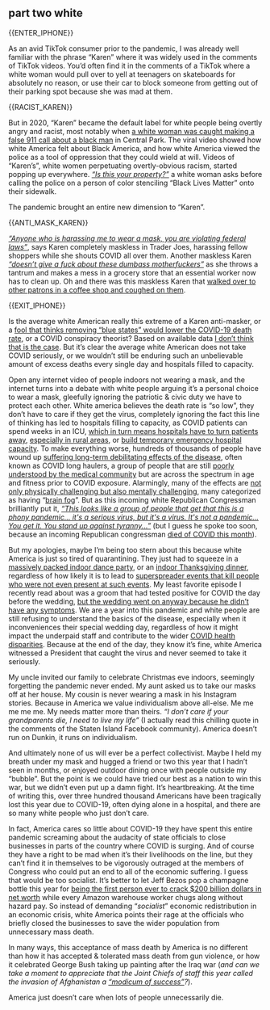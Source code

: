 ## <span>part two</span> white

{{ENTER_IPHONE}}

As an avid TikTok consumer prior to the pandemic, I was already well familiar with the phrase “Karen” where it was widely used in the comments of TikTok videos. You’d often find it in the comments of a TikTok where a white woman would pull over to yell at teenagers on skateboards for absolutely no reason, or use their car to block someone from getting out of their parking spot because she was mad at them.

{{RACIST_KAREN}}

But in 2020, “Karen” became the default label for white people being overtly angry and racist, most notably when [a white woman was caught making a false 911 call about a black man](https://www.nytimes.com/2020/06/14/nyregion/central-park-amy-cooper-christian-racism.html) in Central Park. The viral video showed how white America felt about Black America, and how white America viewed the police as a tool of oppression that they could wield at will. Videos of “Karen’s”, white women perpetuating overtly-obvious racism, started popping up everywhere. [*“Is this your property?”*](https://twitter.com/jaimetoons/status/1271300265170186240) a white woman asks before calling the police on a person of color stenciling “Black Lives Matter” onto their sidewalk.

The pandemic brought an entire new dimension to “Karen”.

{{ANTI_MASK_KAREN}}

[*“Anyone who is harassing me to wear a mask, you are violating federal laws”*](https://twitter.com/mistergeezy/status/1276733850740240384), says Karen completely maskless in Trader Joes, harassing fellow shoppers while she shouts COVID all over them. Another maskless Karen [*“doesn’t give a fuck about these dumbass motherfuckers”*](https://twitter.com/LucianLegacy/status/1276968825163038721) as she throws a tantrum and makes a mess in a grocery store that an essential worker now has to clean up. Oh and there was this maskless Karen that [walked over to other patrons in a coffee shop and coughed on them](https://www.facebook.com/ally.goodbaum/posts/10100595159892075).

{{EXIT_IPHONE}}

Is the average white American really this extreme of a Karen anti-masker, or a [fool that thinks removing “blue states” would lower the COVID-19 death rate](https://www.vox.com/future-perfect/2020/9/17/21443658/trump-coronavirus-covid-19-deaths-blue-states), or a COVID conspiracy theorist? Based on available data [I don’t think that is the case](https://www.pewresearch.org/fact-tank/2020/08/27/more-americans-say-they-are-regularly-wearing-masks-in-stores-and-other-businesses/). But it’s clear the average white American does not take COVID seriously, or we wouldn’t still be enduring such an unbelievable amount of excess deaths every single day and hospitals filled to capacity.

Open any internet video of people indoors not wearing a mask, and the internet turns into a debate with white people arguing it’s a personal choice to wear a mask, gleefully ignoring the patriotic & civic duty we have to protect each other. White america believes the death rate is “so low”, they don’t have to care if they get the virus, completely ignoring the fact this line of thinking has led to hospitals filling to capacity, as COVID patients can spend weeks in an ICU, [which in turn means hospitals have to turn patients away](https://www.texastribune.org/2020/07/10/houston-coronavirus-emergency-rooms/), [especially in rural areas](https://www.stltoday.com/news/local/state-and-regional/running-out-of-room-st-louis-hospitals-forced-to-turn-away-patients-from-rural-areas/article_0e17fc93-3e67-5a49-9a33-0b346618b5c3.html), or [build temporary emergency hospital capacity](https://apnews.com/article/new-york-staten-island-coronavirus-pandemic-new-york-city-55f4e7be9b4c07d8279204948959015f). To make everything worse, hundreds of thousands of people have wound up [suffering long-term debilitating effects of the disease](https://www.theatlantic.com/health/archive/2020/08/long-haulers-covid-19-recognition-support-groups-symptoms/615382/), often known as COVID long haulers, a group of people that are still [poorly understood by the medical community](https://www.nytimes.com/2020/12/04/health/covid-long-term-symptoms.html) but are across the spectrum in age and fitness prior to COVID exposure. Alarmingly, many of the effects are [not only physically challenging but also mentally challenging](https://www.nytimes.com/2020/09/07/health/coronavirus-mental-health-long-hauler.html), many categorized as having “[brain fog](https://www.nytimes.com/2020/10/11/health/covid-survivors.html)”. But as this incoming white Republican Congressman brilliantly put it, [*“This looks like a group of people that get that this is a phony pandemic… it's a serious virus, but it's a virus. It's not a pandemic... You get it. You stand up against tyranny...”*](https://www.businessinsider.com/bob-good-called-covid-pandemic-phony-congress-trump-election-rally-2020-12) (but I guess he spoke too soon, because an incoming Republican congressman [died of COVID this month](https://www.theguardian.com/world/2020/dec/30/luke-letlow-us-congressman-elect-dies-of-covid-aged-41)).

<CovidParty />

But my apologies, maybe I’m being too stern about this because white America is just so tired of quarantining. They just had to squeeze in a [massively packed indoor dance party](https://twitter.com/MajorPhilebrity/status/1257685229470461954), or an [indoor Thanksgiving dinner](http://osuwmc.multimedia-newsroom.com/index.php/2020/11/12/survey-nearly-2-in-5-americans-will-likely-attend-large-holiday-gatherings/), regardless of how likely it is to lead to [superspreader events that kill people who were not even present at such events](https://www.healthline.com/health-news/how-a-small-wedding-in-maine-became-a-deadly-covid-19-superspreader). My least favorite episode I recently read about was a groom that had tested positive for COVID the day before the wedding, [but the wedding went on anyway because he didn’t have any symptoms](https://www.texasmonthly.com/being-texan/texas-wedding-photographers-have-seen-some/). We are a year into this pandemic and white people are still refusing to understand the basics of the disease, especially when it inconveniences their special wedding day, regardless of how it might impact the underpaid staff and contribute to the wider [COVID health disparities](https://www.mayoclinic.org/diseases-conditions/coronavirus/expert-answers/coronavirus-infection-by-race/faq-20488802). Because at the end of the day, they know it’s fine, white America witnessed a President that caught the virus and never seemed to take it seriously.

My uncle invited our family to celebrate Christmas eve indoors, seemingly forgetting the pandemic never ended. My aunt asked us to take our masks off at her house. My cousin is never wearing a mask in his Instagram stories. Because in America we value individualism above all-else. Me me me me me. My needs matter more than theirs. *“I don’t care if your grandparents die, I need to live my life”* (I actually read this chilling quote in the comments of the Staten Island Facebook community). America doesn’t run on Dunkin, it runs on individualism.

And ultimately none of us will ever be a perfect collectivist. Maybe I held my breath under my mask and hugged a friend or two this year that I hadn’t seen in months, or enjoyed outdoor dining once with people outside my “bubble”. But the point is we could have tried our best as a nation to win this war, but we didn’t even put up a damn fight. It’s heartbreaking. At the time of writing this, over three hundred thousand Americans have been tragically lost this year due to COVID-19, often dying alone in a hospital, and there are so many white people who just don’t care.

In fact, America cares so little about COVID-19 they have spent this entire pandemic screaming about the audacity of state officials to close businesses in parts of the country where COVID is surging. And of course they have a right to be mad when it’s their livelihoods on the line, but they can’t find it in themselves to be vigorously outraged at the members of Congress who could put an end to all of the economic suffering. I guess that would be too socialist. It’s better to let Jeff Bezos pop a champagne bottle this year for [being the first person ever to crack $200 billion dollars in net worth](https://www.cnbc.com/2020/08/26/amazon-ceo-jeff-bezos-worth-more-than-200-billion.html) while every Amazon warehouse worker chugs along without hazard pay. So instead of demanding “*socialist*” economic redistribution in an economic crisis, white America points their rage at the officials who briefly closed the businesses to save the wider population from unnecessary mass death.

In many ways, this acceptance of mass death by America is no different than how it has accepted & tolerated mass death from gun violence, or how it celebrated George Bush taking up painting after the Iraq war (*and can we take a moment to appreciate that the Joint Chiefs of staff this year called the invasion of Afghanistan a [“modicum of success”](https://taskandpurpose.com/analysis/modicum-of-success-is-the-new-mission-accomplished-for-afghanistan/)?*).

America just doesn’t care when lots of people unnecessarily die.
